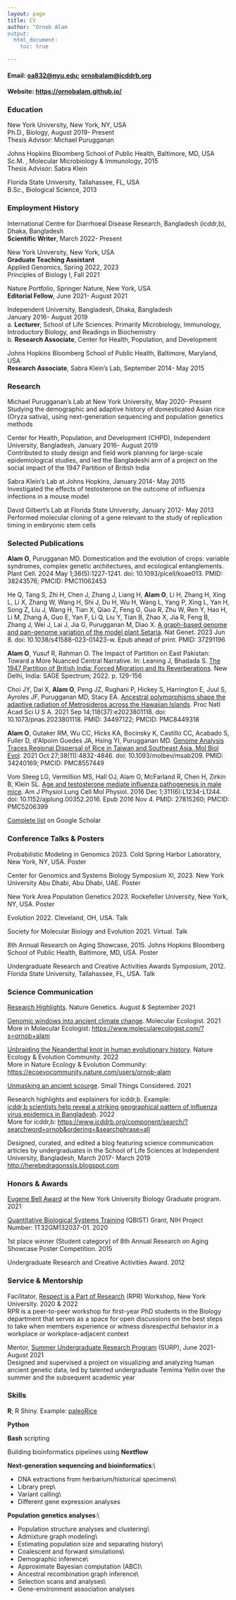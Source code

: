 ```yaml
---
layout: page
title: CV
author: "Ornob Alam
output: 
  html_document:
    toc: true

---
```

 
#### Email: oa832@nyu.edu; ornobalam@icddrb.org
#### Website: https://ornobalam.github.io/

### Education 
New York University, New York, NY, USA\
Ph.D., Biology, August 2019- Present\
Thesis Advisor: Michael Purugganan  

Johns Hopkins Bloomberg School of Public Health, Baltimore, MD, USA\
Sc.M. 	, Molecular Microbiology & Immunology, 2015\
Thesis Advisor: Sabra Klein  
  
Florida State University, Tallahassee, FL, USA\
B.Sc., Biological Science, 2013  

 
### Employment History
International Centre for Diarrhoeal Disease Research, Bangladesh (icddr,b), Dhaka, Bangladesh\
**Scientific Writer**, March 2022- Present  

New York University, New York, USA\
**Graduate Teaching Assistant**\
Applied Genomics, Spring 2022, 2023\
Principles of Biology I, Fall 2021  

Nature Portfolio, Springer Nature, New York, USA\
**Editorial Fellow**, June 2021- August 2021  

Independent University, Bangladesh, Dhaka, Bangladesh\
January 2016- August 2019\
a. **Lecturer**, School of Life Sciences. Primarily Microbiology, Immunology, Introductory Biology, and Readings in Biochemistry\
b. **Research Associate**, Center for Health, Population, and Development  

Johns Hopkins Bloomberg School of Public Health, Baltimore, Maryland, USA\
**Research Associate**, Sabra Klein’s Lab, September 2014- May 2015 

### Research
Michael Purugganan’s Lab at New York University, May 2020- Present\
Studying the demographic and adaptive history of domesticated Asian rice (Oryza sativa), using next-generation sequencing and population genetics methods  

Center for Health, Population, and Development (CHPD), Independent University, Bangladesh, January 2016- August 2019\
Contributed to study design and field work planning for large-scale epidemiological studies, and led the Bangladeshi arm of a project on the social impact of the 1947 Partition of British India

Sabra Klein’s Lab at Johns Hopkins, January 2014- May 2015\
Investigated the effects of testosterone on the outcome of influenza infections in a mouse model  

David Gilbert’s Lab at Florida State University, January 2012- May 2013\
Performed molecular cloning of a gene relevant to the study of replication timing in embryonic stem cells

### Selected Publications 
**Alam O**, Purugganan MD. Domestication and the evolution of crops: variable syndromes, complex genetic architectures, and ecological entanglements. Plant Cell. 2024 May 1;36(5):1227-1241. doi: 10.1093/plcell/koae013. PMID: 38243576; PMCID: PMC11062453 

He Q, Tang S, Zhi H, Chen J, Zhang J, Liang H, **Alam O**, Li H, Zhang H, Xing L, Li X, Zhang W, Wang H, Shi J, Du H, Wu H, Wang L, Yang P, Xing L, Yan H, Song Z, Liu J, Wang H, Tian X, Qiao Z, Feng G, Guo R, Zhu W, Ren Y, Hao H, Li M, Zhang A, Guo E, Yan F, Li Q, Liu Y, Tian B, Zhao X, Jia R, Feng B, Zhang J, Wei J, Lai J, Jia G, Purugganan M, Diao X. [A graph-based genome and pan-genome variation of the model plant Setaria](https://www.nature.com/articles/s41588-023-01423-w). Nat Genet. 2023 Jun 8. doi: 10.1038/s41588-023-01423-w. Epub ahead of print. PMID: 37291196

**Alam O**, Yusuf R, Rahman O. The Impact of Partition on East Pakistan: Toward a More Nuanced Central Narrative. In: Leaning J, Bhadada S. [The 1947 Partition of British India: Forced Migration and Its Reverberations](https://spectrum.sagepub.in/book/the-1947-partition-of-British-India-Jennifer-Leaning-9789354792908/20). New Delhi, India: SAGE Spectrum; 2022. p. 129-156

Choi JY, Dai X, **Alam O**, Peng JZ, Rughani P, Hickey S, Harrington E, Juul S, Ayroles JF, Purugganan MD, Stacy EA. [Ancestral polymorphisms shape the adaptive radiation of Metrosideros across the Hawaiian Islands](https://www.pnas.org/doi/10.1073/pnas.2023801118). Proc Natl Acad Sci U S A. 2021 Sep 14;118(37):e2023801118. doi: 10.1073/pnas.2023801118. PMID: 34497122; PMCID: PMC8449318

**Alam O**, Gutaker RM, Wu CC, Hicks KA, Bocinsky K, Castillo CC, Acabado S, Fuller D, d'Alpoim Guedes JA, Hsing YI, Purugganan MD. [Genome Analysis Traces Regional Dispersal of Rice in Taiwan and Southeast Asia. Mol Biol Evol](https://academic.oup.com/mbe/article/38/11/4832/6317837). 2021 Oct 27;38(11):4832-4846. doi: 10.1093/molbev/msab209. PMID: 34240169; PMCID: PMC8557449

Vom Steeg LG, Vermillion MS, Hall OJ, Alam O, McFarland R, Chen H, Zirkin B, Klein SL. [Age and testosterone mediate influenza pathogenesis in male mice](https://journals.physiology.org/doi/full/10.1152/ajplung.00352.2016). Am J Physiol Lung Cell Mol Physiol. 2016 Dec 1;311(6):L1234-L1244. doi: 10.1152/ajplung.00352.2016. Epub 2016 Nov 4. PMID: 27815260; PMCID: PMC5206399
  
[Complete list](https://scholar.google.com/citations?user=HJ5AVqkAAAAJ&hl=en) on Google Scholar

### Conference Talks & Posters
Probabilistic Modeling in Genomics 2023. Cold Spring Harbor Laboratory, New York, NY, USA. Poster  

Center for Genomics and Systems Biology Symposium XI, 2023. New York University Abu Dhabi, Abu Dhabi, UAE. Poster

New York Area Population Genetics 2023. Rockefeller University, New York, NY, USA. Poster

Evolution 2022. Cleveland, OH, USA. Talk

Society for Molecular Biology and Evolution 2021. Virtual. Talk

8th Annual Research on Aging Showcase, 2015. Johns Hopkins Bloomberg School of Public Health, Baltimore, MD, USA. Poster  

Undergraduate Research and Creative Activities Awards Symposium, 2012. Florida State University, Tallahassee, FL, USA. Talk

### Science Communication
[Research Highlights](https://www.nature.com/search?q=ornob+alam&journal=). Nature Genetics. August & September 2021  

[Genomic windows into ancient climate change](https://www.molecularecologist.com/2021/05/04/genomic-windows-into-ancient-climate-change/). Molecular Ecologist. 2021\
More in Molecular Ecologist: https://www.molecularecologist.com/?s=ornob+alam  

[Unbraiding the Neanderthal knot in human evolutionary history](https://ecoevocommunity.nature.com/posts/unbraiding-the-neanderthal-knot-in-human-evolutionary-history). Nature Ecology & Evolution Community. 2022\
More in Nature Ecology & Evolution Community: 
https://ecoevocommunity.nature.com/users/ornob-alam  

[Unmasking an ancient scourge](https://schaechter.asmblog.org/schaechter/2021/01/unmasking-an-ancient-scourge.html). Small Things Considered. 2021  

Research highlights and explainers for icddr,b. Example: \
[icddr,b scientists help reveal a striking geographical pattern of influenza virus epidemics in Bangladesh](https://www.icddrb.org/news-and-events/news?id=895). 2022  
More for icddr,b: https://www.icddrb.org/component/search/?searchword=ornob&ordering=&searchphrase=all

Designed, curated, and edited a blog featuring science communication articles by undergraduates in the School of Life Sciences at Independent University, Bangladesh, March 2017- March 2019\
http://herebedragonssls.blogspot.com

### Honors & Awards 
[Eugene Bell Award](https://as.nyu.edu/departments/biology/academics/graduate-student-awards.html) at the New York University Biology Graduate program. 2021  

[Quantitative Biological Systems Training](https://as.nyu.edu/departments/biology/academics/phd/qbist-program.html) (QBIST) Grant, NIH Project Number: 1T32GM132037-01. 2020  

1st place winner (Student category) of 8th Annual Research on Aging Showcase Poster Competition. 2015  

Undergraduate Research and Creative Activities Award. 2012

### Service & Mentorship
Facilitator, [Respect is a Part of Research](http://www.respectispartofresearch.com/) (RPR) Workshop, New York University. 2020 & 2022\
RPR is a peer-to-peer workshop for first-year PhD students in the Biology department that serves as a space for open discussions on the best steps to take when members experience or witness disrespectful behavior in a workplace or workplace-adjacent context

Mentor, [Summer Undergraduate Research Program](https://as.nyu.edu/departments/biology/outreach/surp.html) (SURP), June 2021- August 2021\
Designed and supervised a project on visualizing and analyzing human ancient genetic data, led by talented undergraduate Temima Yellin over the summer and the subsequent academic year


### Skills

**R**; R Shiny. Example: [paleoRice](https://ornob.shinyapps.io/paleorice/)

**Python**

**Bash** scripting  

Building bioinformatics pipelines using **Nextflow**

**Next-generation sequencing and bioinformatics**:\
- DNA extractions from herbarium/historical specimens\
- Library prep\
- Variant calling\
- Different gene expression analyses

**Population genetics analyses**:\
- Population structure analyses and clustering\
- Admixture graph modeling\
- Estimating population size and separating history\
- Coalescent and forward simulations\
- Demographic inference\
- Approximate Bayesian computation (ABC)\
- Ancestral recombination graph inference\
- Selection scans and analyses\
- Gene-environment association analyses


